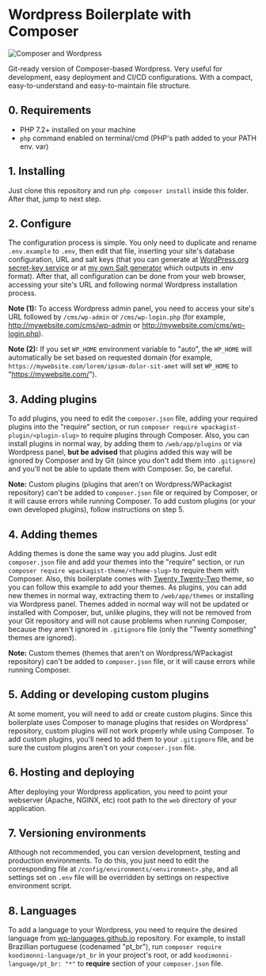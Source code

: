 # Wordpress Boilerplate with Composer

![Composer and Wordpress](https://i.imgur.com/xpgqGlX.png)

Git-ready version of Composer-based Wordpress. Very useful for development, easy deployment and CI/CD configurations. With a compact, easy-to-understand and easy-to-maintain file structure.

## 0. Requirements

- PHP 7.2+ installed on your machine
- ```php``` command enabled on terminal/cmd (PHP's path added to your PATH env. var)

## 1. Installing

Just clone this repository and run ```php composer install``` inside this folder. After that, jump to next step.

## 2. Configure

The configuration process is simple. You only need to duplicate and rename ```.env.example``` to ```.env```, then edit that file, inserting your site's database configuration, URL and salt keys (that you can generate at [WordPress.org secret-key service](https://api.wordpress.org/secret-key/1.1/salt/) or at [my own Salt generator](https://rbfraphael.github.io/wordpress/salt_generator.html) which outputs in .env format). After that, all configuration can be done from your web browser, accessing your site's URL and following normal Wordpress installation process.

**Note (1):** To access Wordpress admin panel, you need to access your site's URL followed by ```/cms/wp-admin``` or ```/cms/wp-login.php``` (for example, http://mywebsite.com/cms/wp-admin or http://mywebsite.com/cms/wp-login.php).

**Note (2):** If you set ```WP_HOME``` environment variable to "auto", the ```WP_HOME``` will automatically be set based on requested domain (for example, ```https://mywebsite.com/lorem/ipsum-dolor-sit-amet``` will set ```WP_HOME``` to "https://mywebsite.com/").

## 3. Adding plugins

To add plugins, you need to edit the ```composer.json``` file, adding your required plugins into the "require" section, or run ```composer require wpackagist-plugin/<plugin-slug>``` to require plugins through Composer. Also, you can install plugins in normal way, by adding them to ```/web/app/plugins``` or via Wordpress panel, **but be advised** that plugins added this way will be ignored by Composer and by Git (since you don't add them into ```.gitignore```) and you'll not be able to update them with Composer. So, be careful.

**Note:** Custom plugins (plugins that aren't on Wordpress/WPackagist repository) can't be added to ```composer.json``` file or required by Composer, or it will cause errors while running Composer. To add custom plugins (or your own developed plugins), follow instructions on step 5.

## 4. Adding themes

Adding themes is done the same way you add plugins. Just edit ```composer.json``` file and add your themes into the "require" section, or run ```composer require wpackagist-theme/<theme-slug>``` to require them with Composer. Also, this boilerplate comes with [Twenty Twenty-Two](https://wordpress.org/themes/twentytwentytwo/) theme, so you can follow this example to add your themes. As plugins, you can add new themes in normal way, extracting them to ```/web/app/themes``` or installing via Wordpress panel. Themes added in normal way will not be updated or installed with Composer, but, unlike plugins, they will not be removed from your Git repository and will not cause problems when running Composer, because they aren't ignored in ```.gitignore``` file (only the "Twenty something" themes are ignored).

**Note:** Custom themes (themes that aren't on Wordpress/WPackagist repository) can't be added to ```composer.json``` file, or it will cause errors while running Composer.

## 5. Adding or developing custom plugins

At some moment, you will need to add or create custom plugins. Since this boilerplate uses Composer to manage plugins that resides on Wordpress' repository, custom plugins will not work properly while using Composer. To add custom plugins, you'll need to add them to your ```.gitignore``` file, and be sure the custom plugins aren't on your ```composer.json``` file.

## 6. Hosting and deploying

After deploying your Wordpress application, you need to point your webserver (Apache, NGINX, etc) root path to the ```web``` directory of your application.

## 7. Versioning environments

Although not recommended, you can version development, testing and production environments. To do this, you just need to edit the corresponding file at ```/config/environments/<environment>.php```, and all settings set on ```.env``` file will be overridden by settings on respective environment script.

## 8. Languages

To add a language to your Wordpress, you need to require the desired language from [wp-languages.github.io](https://wp-languages.github.io) repository. For example, to install Brazillian portuguese (codenamed "pt_br"), run ```composer require koodimonni-language/pt_br``` in your project's root, or add ```koodimonni-language/pt_br: "*"``` to **require** section of your ```composer.json``` file.